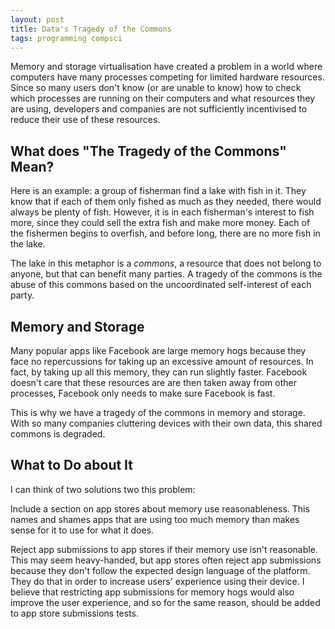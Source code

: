 ```yaml
---
layout: post
title: Data's Tragedy of the Commons
tags: programming compsci
---
```

Memory and storage virtualisation have created a problem in a world where computers have many processes competing for
limited hardware resources. Since so many users don't know (or are unable to know) how to check which processes are
running on their computers and what resources they are using, developers and companies are not sufficiently incentivised
to reduce their use of these resources.

## What does "The Tragedy of the Commons" Mean?
Here is an example: a group of fisherman find a lake with fish in it. They know that if each of them only fished as much
as they needed, there would always be plenty of fish. However, it is in each fisherman's interest to fish more, since
they could sell the extra fish and make more money. Each of the fishermen begins to overfish, and before long, there are
no more fish in the lake.

The lake in this metaphor is a *commons*, a resource that does not belong to anyone, but that can benefit many parties.
A tragedy of the commons is the abuse of this commons based on the uncoordinated self-interest of each party.

## Memory and Storage
Many popular apps like Facebook are large memory hogs because they face no repercussions for taking up an excessive amount
of resources. In fact, by taking up all this memory, they can run slightly faster. Facebook doesn't care that these resources are are
then taken away from other processes, Facebook only needs to make sure Facebook is fast.

This is why we have a tragedy of the commons in memory and storage. With so many companies cluttering devices with their
own data, this shared commons is degraded.

## What to Do about It
I can think of two solutions two this problem:

Include a section on app stores about memory use reasonableness. This names and shames apps that are using too much
memory than makes sense for it to use for what it does.

Reject app submissions to app stores if their memory use isn't reasonable. This may seem heavy-handed, but app stores
often reject app submissions because they don't follow the expected design language of the platform. They do
that in order to increase users' experience using their device. I believe that restricting app submissions for memory hogs
would also improve the user experience, and so for the same reason, should be added to app store submissions tests.